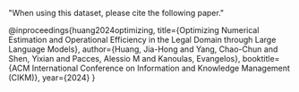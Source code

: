 "When using this dataset, please cite the following paper."

@inproceedings{huang2024optimizing,
  title={Optimizing Numerical Estimation and Operational Efficiency in the Legal Domain through Large Language Models},
  author={Huang, Jia-Hong and Yang, Chao-Chun and Shen, Yixian and Pacces, Alessio M and Kanoulas, Evangelos},
  booktitle={ACM International Conference on Information and Knowledge Management (CIKM)},
  year={2024}
}
